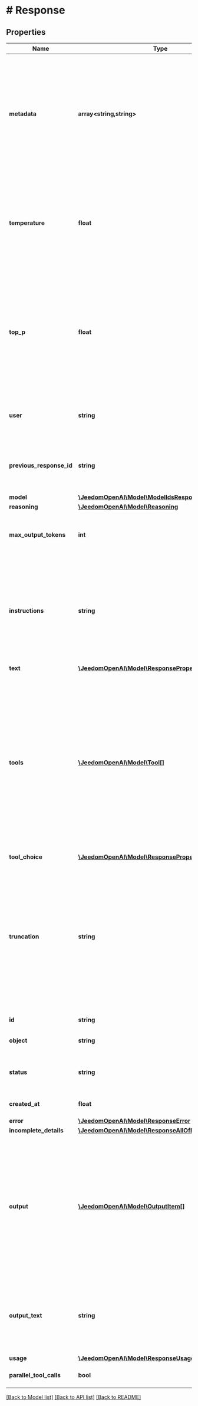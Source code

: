 # # Response

## Properties

Name | Type | Description | Notes
------------ | ------------- | ------------- | -------------
**metadata** | **array<string,string>** | Set of 16 key-value pairs that can be attached to an object. This can be useful for storing additional information about the object in a structured format, and querying for objects via API or the dashboard.   Keys are strings with a maximum length of 64 characters. Values are strings with a maximum length of 512 characters. |
**temperature** | **float** | What sampling temperature to use, between 0 and 2. Higher values like 0.8 will make the output more random, while lower values like 0.2 will make it more focused and deterministic. We generally recommend altering this or &#x60;top_p&#x60; but not both. | [default to 1]
**top_p** | **float** | An alternative to sampling with temperature, called nucleus sampling, where the model considers the results of the tokens with top_p probability mass. So 0.1 means only the tokens comprising the top 10% probability mass are considered.  We generally recommend altering this or &#x60;temperature&#x60; but not both. | [default to 1]
**user** | **string** | A unique identifier representing your end-user, which can help OpenAI to monitor and detect abuse. [Learn more](/docs/guides/safety-best-practices#end-user-ids). | [optional]
**previous_response_id** | **string** | The unique ID of the previous response to the model. Use this to create multi-turn conversations. Learn more about  [conversation state](/docs/guides/conversation-state). | [optional]
**model** | [**\JeedomOpenAI\Model\ModelIdsResponses**](ModelIdsResponses.md) |  |
**reasoning** | [**\JeedomOpenAI\Model\Reasoning**](Reasoning.md) |  | [optional]
**max_output_tokens** | **int** | An upper bound for the number of tokens that can be generated for a response, including visible output tokens and [reasoning tokens](/docs/guides/reasoning). | [optional]
**instructions** | **string** | Inserts a system (or developer) message as the first item in the model&#39;s context.  When using along with &#x60;previous_response_id&#x60;, the instructions from a previous response will be not be carried over to the next response. This makes it simple to swap out system (or developer) messages in new responses. |
**text** | [**\JeedomOpenAI\Model\ResponsePropertiesText**](ResponsePropertiesText.md) |  | [optional]
**tools** | [**\JeedomOpenAI\Model\Tool[]**](Tool.md) | An array of tools the model may call while generating a response. You  can specify which tool to use by setting the &#x60;tool_choice&#x60; parameter.  The two categories of tools you can provide the model are:  - **Built-in tools**: Tools that are provided by OpenAI that extend the   model&#39;s capabilities, like [web search](/docs/guides/tools-web-search)   or [file search](/docs/guides/tools-file-search). Learn more about   [built-in tools](/docs/guides/tools). - **Function calls (custom tools)**: Functions that are defined by you,   enabling the model to call your own code. Learn more about   [function calling](/docs/guides/function-calling). |
**tool_choice** | [**\JeedomOpenAI\Model\ResponsePropertiesToolChoice**](ResponsePropertiesToolChoice.md) |  |
**truncation** | **string** | The truncation strategy to use for the model response. - &#x60;auto&#x60;: If the context of this response and previous ones exceeds   the model&#39;s context window size, the model will truncate the    response to fit the context window by dropping input items in the   middle of the conversation.  - &#x60;disabled&#x60; (default): If a model response will exceed the context window    size for a model, the request will fail with a 400 error. | [optional] [default to 'disabled']
**id** | **string** | Unique identifier for this Response. |
**object** | **string** | The object type of this resource - always set to &#x60;response&#x60;. |
**status** | **string** | The status of the response generation. One of &#x60;completed&#x60;, &#x60;failed&#x60;,  &#x60;in_progress&#x60;, or &#x60;incomplete&#x60;. | [optional]
**created_at** | **float** | Unix timestamp (in seconds) of when this Response was created. |
**error** | [**\JeedomOpenAI\Model\ResponseError**](ResponseError.md) |  |
**incomplete_details** | [**\JeedomOpenAI\Model\ResponseAllOfIncompleteDetails**](ResponseAllOfIncompleteDetails.md) |  |
**output** | [**\JeedomOpenAI\Model\OutputItem[]**](OutputItem.md) | An array of content items generated by the model.  - The length and order of items in the &#x60;output&#x60; array is dependent   on the model&#39;s response. - Rather than accessing the first item in the &#x60;output&#x60; array and    assuming it&#39;s an &#x60;assistant&#x60; message with the content generated by   the model, you might consider using the &#x60;output_text&#x60; property where   supported in SDKs. |
**output_text** | **string** | SDK-only convenience property that contains the aggregated text output  from all &#x60;output_text&#x60; items in the &#x60;output&#x60; array, if any are present.  Supported in the Python and JavaScript SDKs. | [optional]
**usage** | [**\JeedomOpenAI\Model\ResponseUsage**](ResponseUsage.md) |  | [optional]
**parallel_tool_calls** | **bool** | Whether to allow the model to run tool calls in parallel. | [default to true]

[[Back to Model list]](../../README.md#models) [[Back to API list]](../../README.md#endpoints) [[Back to README]](../../README.md)
